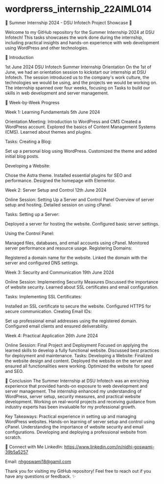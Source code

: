 # wordprerss_internship_22AIML014
🌟 Summer Internship 2024 - DSU Infotech Project Showcase 🌟

Welcome to my GitHub repository for the Summer Internship 2024 at DSU Infotech! This tasks showcases the work done during the internship, including practical insights and hands-on experience with web development using WordPress and other technologies.

🚀 Introduction

1st June 2024
DSU Infotech Summer Internship Orientation
On the 1st of June, we had an orientation session to kickstart our internship at DSU Infotech. The session introduced us to the company's work culture, the technologies we would be using, and the projects we would be working on. The internship spanned over four weeks, focusing on Tasks to build our skills in web development and server management.

📝 Week-by-Week Progress

Week 1: Learning Fundamentals
5th June 2024

Orientation Meeting: Introduction to WordPress and CMS
Created a WordPress account.
Explored the basics of Content Management Systems (CMS).
Learned about themes and plugins.

Tasks:
Creating a Blog:

Set up a personal blog using WordPress.
Customized the theme and added initial blog posts.

Developing a Website:

Chose the Astra theme.
Installed essential plugins for SEO and performance.
Designed the homepage with Elementor.


Week 2: Server Setup and Control
12th June 2024

Online Session: Setting Up a Server and Control Panel
Overview of server setup and hosting.
Detailed session on using cPanel.

Tasks:
Setting up a Server:

Deployed a server for hosting the website.
Configured basic server settings.

Using the Control Panel:

Managed files, databases, and email accounts using cPanel.
Monitored server performance and resource usage.
Registering Domains:

Registered a domain name for the website.
Linked the domain with the server and configured DNS settings.


Week 3: Security and Communication
19th June 2024

Online Session: Implementing Security Measures
Discussed the importance of website security.
Learned about SSL certificates and email configuration.

Tasks:
Implementing SSL Certificates:

Installed an SSL certificate to secure the website.
Configured HTTPS for secure communication.
Creating Email IDs:

Set up professional email addresses using the registered domain.
Configured email clients and ensured deliverability.


Week 4: Practical Application
26th June 2024

Online Session: Final Project and Deployment
Focused on applying the learned skills to develop a fully functional website.
Discussed best practices for deployment and maintenance.
Tasks:
Developing a Website:
Finalized the website design and content.
Deployed the website on the server and ensured all functionalities were working.
Optimized the website for speed and SEO.


🌟 Conclusion
The Summer Internship at DSU Infotech was an enriching experience that provided hands-on exposure to web development and server management. The internship enhanced my understanding of WordPress, server setup, security measures, and practical website development. Working on real-world projects and receiving guidance from industry experts has been invaluable for my professional growth.

Key Takeaways:
Practical experience in setting up and managing WordPress websites.
Hands-on learning of server setup and control using cPanel.
Understanding the importance of website security and email configurations.
Developing and deploying a professional website from scratch.


🤝 Connect with Me
LinkedIn: https://www.linkedin.com/in/nidhi-goswami-39b5a5257

Email: nhgoswami18@gamil.com

Thank you for visiting my GitHub repository! Feel free to reach out if you have any questions or feedback. ✨
